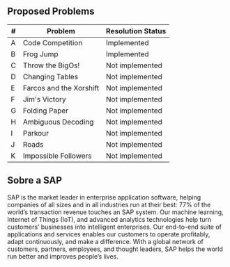 
## Proposed Problems

| #  | Problem                       | Resolution Status      |
|----|--------------------------------|--------------|
| A | Code Competition                 | Implemented |
| B | Frog Jump                        | Implemented |
| C | Throw the BigOs!                 | Not implemented |
| D | Changing Tables | Not implemented |
| E | Farcos and the Xorshift | Not implemented |
| F | Jim's Victory | Not implemented |
| G | Folding Paper | Not implemented |
| H | Ambiguous Decoding | Not implemented |
| I | Parkour | Not implemented |
| J | Roads | Not implemented |
| K | Impossible Followers | Not implemented |

## Sobre a SAP

SAP is the market leader in enterprise application software, helping companies of all sizes and in all industries run at their best: 77% of the world’s transaction revenue touches an SAP system. Our machine learning, Internet of Things (IoT), and advanced analytics technologies help turn customers’ businesses into intelligent enterprises. Our end-to-end suite of applications and services enables our customers to operate profitably, adapt continuously, and make a difference. With a global network of customers, partners, employees, and thought leaders, SAP helps the world run better and improves people’s lives. 
